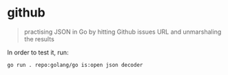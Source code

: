 # github
> practising JSON in Go by hitting Github issues URL and unmarshaling the results


In order to test it, run:

```bash
go run . repo:golang/go is:open json decoder
```